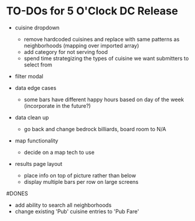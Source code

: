 # TO-DOs for 5 O'Clock DC Release

* cuisine dropdown
    * remove hardcoded cuisines and replace with same patterns as neighborhoods (mapping over imported array)
    * add category for not serving food
    * spend time strategizing the types of cuisine we want submitters to select from

* filter modal

* data edge cases
    * some bars have different happy hours based on day of the week (incorporate in the future?)

* data clean up
    * go back and change bedrock billiards, board room to N/A

* map functionality
    * decide on a map tech to use

* results page layout
    * place info on top of picture rather than below
    * display multiple bars per row on large screens

#DONES
* add ability to search all neighborhoods
* change existing 'Pub' cuisine entries to 'Pub Fare'
